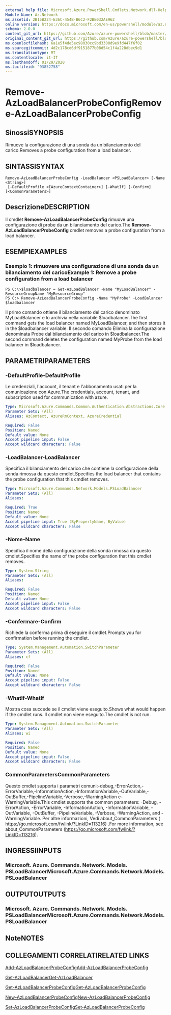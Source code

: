 ```yaml
---
external help file: Microsoft.Azure.PowerShell.Cmdlets.Network.dll-Help.xml
Module Name: Az.Network
ms.assetid: 2B15B224-E36C-454B-B6C2-F2BE032AE962
online version: https://docs.microsoft.com/en-us/powershell/module/az.network/remove-azloadbalancerprobeconfig
schema: 2.0.0
content_git_url: https://github.com/Azure/azure-powershell/blob/master/src/Network/Network/help/Remove-AzLoadBalancerProbeConfig.md
original_content_git_url: https://github.com/Azure/azure-powershell/blob/master/src/Network/Network/help/Remove-AzLoadBalancerProbeConfig.md
ms.openlocfilehash: 6a1e5f4de5ec98030cc9bd3300d9e9fd447f6f02
ms.sourcegitcommit: 4d2c178cd6df9151877b08d54c1f4a228dbec9d1
ms.translationtype: MT
ms.contentlocale: it-IT
ms.lasthandoff: 01/29/2020
ms.locfileid: "93852758"
---
```

# <span data-ttu-id="0f392-101">Remove-AzLoadBalancerProbeConfig</span><span class="sxs-lookup"><span data-stu-id="0f392-101">Remove-AzLoadBalancerProbeConfig</span></span>

## <span data-ttu-id="0f392-102">Sinossi</span><span class="sxs-lookup"><span data-stu-id="0f392-102">SYNOPSIS</span></span>
<span data-ttu-id="0f392-103">Rimuove la configurazione di una sonda da un bilanciamento del carico.</span><span class="sxs-lookup"><span data-stu-id="0f392-103">Removes a probe configuration from a load balancer.</span></span>

## <span data-ttu-id="0f392-104">SINTASSI</span><span class="sxs-lookup"><span data-stu-id="0f392-104">SYNTAX</span></span>

```
Remove-AzLoadBalancerProbeConfig -LoadBalancer <PSLoadBalancer> [-Name <String>]
 [-DefaultProfile <IAzureContextContainer>] [-WhatIf] [-Confirm] [<CommonParameters>]
```

## <span data-ttu-id="0f392-105">Descrizione</span><span class="sxs-lookup"><span data-stu-id="0f392-105">DESCRIPTION</span></span>
<span data-ttu-id="0f392-106">Il cmdlet **Remove-AzLoadBalancerProbeConfig** rimuove una configurazione di probe da un bilanciamento del carico.</span><span class="sxs-lookup"><span data-stu-id="0f392-106">The **Remove-AzLoadBalancerProbeConfig** cmdlet removes a probe configuration from a load balancer.</span></span>

## <span data-ttu-id="0f392-107">ESEMPI</span><span class="sxs-lookup"><span data-stu-id="0f392-107">EXAMPLES</span></span>

### <span data-ttu-id="0f392-108">Esempio 1: rimuovere una configurazione di una sonda da un bilanciamento del carico</span><span class="sxs-lookup"><span data-stu-id="0f392-108">Example 1: Remove a probe configuration from a load balancer</span></span>
```
PS C:\>$loadbalancer = Get-AzLoadBalancer -Name "MyLoadBalancer" -ResourceGroupName "MyResourceGroup"
PS C:> Remove-AzLoadBalancerProbeConfig -Name "MyProbe" -LoadBalancer $loadbalancer
```

<span data-ttu-id="0f392-109">Il primo comando ottiene il bilanciamento del carico denominato MyLoadBalancer e lo archivia nella variabile $loadbalancer.</span><span class="sxs-lookup"><span data-stu-id="0f392-109">The first command gets the load balancer named MyLoadBalancer, and then stores it in the $loadbalancer variable.</span></span>
<span data-ttu-id="0f392-110">Il secondo comando Elimina la configurazione denominata Probe dal bilanciamento del carico in $loadbalancer.</span><span class="sxs-lookup"><span data-stu-id="0f392-110">The second command deletes the configuration named MyProbe from the load balancer in $loadbalancer.</span></span>

## <span data-ttu-id="0f392-111">PARAMETRI</span><span class="sxs-lookup"><span data-stu-id="0f392-111">PARAMETERS</span></span>

### <span data-ttu-id="0f392-112">-DefaultProfile</span><span class="sxs-lookup"><span data-stu-id="0f392-112">-DefaultProfile</span></span>
<span data-ttu-id="0f392-113">Le credenziali, l'account, il tenant e l'abbonamento usati per la comunicazione con Azure.</span><span class="sxs-lookup"><span data-stu-id="0f392-113">The credentials, account, tenant, and subscription used for communication with azure.</span></span>

```yaml
Type: Microsoft.Azure.Commands.Common.Authentication.Abstractions.Core.IAzureContextContainer
Parameter Sets: (All)
Aliases: AzContext, AzureRmContext, AzureCredential

Required: False
Position: Named
Default value: None
Accept pipeline input: False
Accept wildcard characters: False
```

### <span data-ttu-id="0f392-114">-LoadBalancer</span><span class="sxs-lookup"><span data-stu-id="0f392-114">-LoadBalancer</span></span>
<span data-ttu-id="0f392-115">Specifica il bilanciamento del carico che contiene la configurazione della sonda rimossa da questo cmdlet.</span><span class="sxs-lookup"><span data-stu-id="0f392-115">Specifies the load balancer that contains the probe configuration that this cmdlet removes.</span></span>

```yaml
Type: Microsoft.Azure.Commands.Network.Models.PSLoadBalancer
Parameter Sets: (All)
Aliases:

Required: True
Position: Named
Default value: None
Accept pipeline input: True (ByPropertyName, ByValue)
Accept wildcard characters: False
```

### <span data-ttu-id="0f392-116">-Nome</span><span class="sxs-lookup"><span data-stu-id="0f392-116">-Name</span></span>
<span data-ttu-id="0f392-117">Specifica il nome della configurazione della sonda rimossa da questo cmdlet.</span><span class="sxs-lookup"><span data-stu-id="0f392-117">Specifies the name of the probe configuration that this cmdlet removes.</span></span>

```yaml
Type: System.String
Parameter Sets: (All)
Aliases:

Required: False
Position: Named
Default value: None
Accept pipeline input: False
Accept wildcard characters: False
```

### <span data-ttu-id="0f392-118">-Confermare</span><span class="sxs-lookup"><span data-stu-id="0f392-118">-Confirm</span></span>
<span data-ttu-id="0f392-119">Richiede la conferma prima di eseguire il cmdlet.</span><span class="sxs-lookup"><span data-stu-id="0f392-119">Prompts you for confirmation before running the cmdlet.</span></span>

```yaml
Type: System.Management.Automation.SwitchParameter
Parameter Sets: (All)
Aliases: cf

Required: False
Position: Named
Default value: None
Accept pipeline input: False
Accept wildcard characters: False
```

### <span data-ttu-id="0f392-120">-WhatIf</span><span class="sxs-lookup"><span data-stu-id="0f392-120">-WhatIf</span></span>
<span data-ttu-id="0f392-121">Mostra cosa succede se il cmdlet viene eseguito.</span><span class="sxs-lookup"><span data-stu-id="0f392-121">Shows what would happen if the cmdlet runs.</span></span> <span data-ttu-id="0f392-122">Il cmdlet non viene eseguito.</span><span class="sxs-lookup"><span data-stu-id="0f392-122">The cmdlet is not run.</span></span>

```yaml
Type: System.Management.Automation.SwitchParameter
Parameter Sets: (All)
Aliases: wi

Required: False
Position: Named
Default value: None
Accept pipeline input: False
Accept wildcard characters: False
```

### <span data-ttu-id="0f392-123">CommonParameters</span><span class="sxs-lookup"><span data-stu-id="0f392-123">CommonParameters</span></span>
<span data-ttu-id="0f392-124">Questo cmdlet supporta i parametri comuni:-debug,-ErrorAction,-ErrorVariable,-InformationAction,-InformationVariable,-OutVariable,-OutBuffer,-PipelineVariable,-Verbose,-WarningAction e-WarningVariable.</span><span class="sxs-lookup"><span data-stu-id="0f392-124">This cmdlet supports the common parameters: -Debug, -ErrorAction, -ErrorVariable, -InformationAction, -InformationVariable, -OutVariable, -OutBuffer, -PipelineVariable, -Verbose, -WarningAction, and -WarningVariable.</span></span> <span data-ttu-id="0f392-125">Per altre informazioni, Vedi about_CommonParameters ( https://go.microsoft.com/fwlink/?LinkID=113216) .</span><span class="sxs-lookup"><span data-stu-id="0f392-125">For more information, see about_CommonParameters (https://go.microsoft.com/fwlink/?LinkID=113216).</span></span>

## <span data-ttu-id="0f392-126">INGRESSI</span><span class="sxs-lookup"><span data-stu-id="0f392-126">INPUTS</span></span>

### <span data-ttu-id="0f392-127">Microsoft. Azure. Commands. Network. Models. PSLoadBalancer</span><span class="sxs-lookup"><span data-stu-id="0f392-127">Microsoft.Azure.Commands.Network.Models.PSLoadBalancer</span></span>

## <span data-ttu-id="0f392-128">OUTPUT</span><span class="sxs-lookup"><span data-stu-id="0f392-128">OUTPUTS</span></span>

### <span data-ttu-id="0f392-129">Microsoft. Azure. Commands. Network. Models. PSLoadBalancer</span><span class="sxs-lookup"><span data-stu-id="0f392-129">Microsoft.Azure.Commands.Network.Models.PSLoadBalancer</span></span>

## <span data-ttu-id="0f392-130">Note</span><span class="sxs-lookup"><span data-stu-id="0f392-130">NOTES</span></span>

## <span data-ttu-id="0f392-131">COLLEGAMENTI CORRELATI</span><span class="sxs-lookup"><span data-stu-id="0f392-131">RELATED LINKS</span></span>

[<span data-ttu-id="0f392-132">Add-AzLoadBalancerProbeConfig</span><span class="sxs-lookup"><span data-stu-id="0f392-132">Add-AzLoadBalancerProbeConfig</span></span>](./Add-AzLoadBalancerProbeConfig.md)

[<span data-ttu-id="0f392-133">Get-AzLoadBalancer</span><span class="sxs-lookup"><span data-stu-id="0f392-133">Get-AzLoadBalancer</span></span>](./Get-AzLoadBalancer.md)

[<span data-ttu-id="0f392-134">Get-AzLoadBalancerProbeConfig</span><span class="sxs-lookup"><span data-stu-id="0f392-134">Get-AzLoadBalancerProbeConfig</span></span>](./Get-AzLoadBalancerProbeConfig.md)

[<span data-ttu-id="0f392-135">New-AzLoadBalancerProbeConfig</span><span class="sxs-lookup"><span data-stu-id="0f392-135">New-AzLoadBalancerProbeConfig</span></span>](./New-AzLoadBalancerProbeConfig.md)

[<span data-ttu-id="0f392-136">Set-AzLoadBalancerProbeConfig</span><span class="sxs-lookup"><span data-stu-id="0f392-136">Set-AzLoadBalancerProbeConfig</span></span>](./Set-AzLoadBalancerProbeConfig.md)


